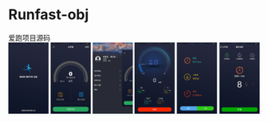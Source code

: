 # Runfast-obj
爱跑项目源码
 ![image](https://github.com/axiubest/Runfast-obj/blob/master/%E6%9C%AA%E6%A0%87%E9%A2%98-1.png)
